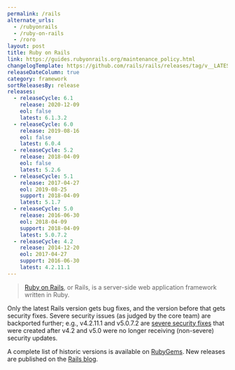 ```yaml
---
permalink: /rails
alternate_urls:
  - /rubyonrails
  - /ruby-on-rails
  - /roro
layout: post
title: Ruby on Rails
link: https://guides.rubyonrails.org/maintenance_policy.html
changelogTemplate: https://github.com/rails/rails/releases/tag/v__LATEST__
releaseDateColumn: true
category: framework
sortReleasesBy: release
releases:
  - releaseCycle: 6.1
    release: 2020-12-09
    eol: false
    latest: 6.1.3.2
  - releaseCycle: 6.0
    release: 2019-08-16
    eol: false
    latest: 6.0.4
  - releaseCycle: 5.2
    release: 2018-04-09
    eol: false
    latest: 5.2.6
  - releaseCycle: 5.1
    release: 2017-04-27
    eol: 2019-08-25
    support: 2018-04-09
    latest: 5.1.7
  - releaseCycle: 5.0
    release: 2016-06-30
    eol: 2018-04-09
    support: 2018-04-09
    latest: 5.0.7.2
  - releaseCycle: 4.2
    release: 2014-12-20
    eol: 2017-04-27
    support: 2016-06-30
    latest: 4.2.11.1
---
```


>[Ruby on Rails](https://rubyonrails.org/), or Rails, is a server-side web application framework written in Ruby.

Only the latest Rails version gets bug fixes, and the version before that gets security fixes. Severe security issues (as judged by the core team) are backported further; e.g., v4.2.11.1 and v5.0.7.2 are [severe security fixes](https://weblog.rubyonrails.org/2019/3/13/Rails-4-2-5-1-5-1-6-2-have-been-released/) that were created after v4.2 and v5.0 were no longer receiving (non-severe) security updates.

A complete list of historic versions is available on [RubyGems](https://rubygems.org/gems/rails/versions). New releases are published on the [Rails blog](https://weblog.rubyonrails.org/releases/).
